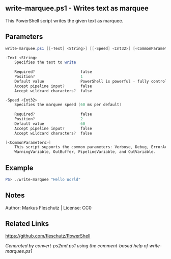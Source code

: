 ## write-marquee.ps1 - Writes text as marquee

This PowerShell script writes the given text as marquee.

## Parameters
```powershell
write-marquee.ps1 [[-Text] <String>] [[-Speed] <Int32>] [<CommonParameters>]

-Text <String>
    Specifies the text to write
    
    Required?                    false
    Position?                    1
    Default value                PowerShell is powerful - fully control your computer! PowerShell is cross-platform - available for Linux, Mac OS and Windows! PowerShell is open-source and free - see the GitHub repository at github.com/PowerShell/PowerShell! PowerShell is easy to learn - see the tutorial for beginners at guru99.com/powershell-tutorial.html! Powershell is fully documented - see the official PowerShell documentation at docs.microsoft.com/en-us/powershell
    Accept pipeline input?       false
    Accept wildcard characters?  false

-Speed <Int32>
    Specifies the marquee speed (60 ms per default)
    
    Required?                    false
    Position?                    2
    Default value                60
    Accept pipeline input?       false
    Accept wildcard characters?  false

[<CommonParameters>]
    This script supports the common parameters: Verbose, Debug, ErrorAction, ErrorVariable, WarningAction, 
    WarningVariable, OutBuffer, PipelineVariable, and OutVariable.
```

## Example
```powershell
PS> ./write-marquee "Hello World"

```

## Notes
Author: Markus Fleschutz | License: CC0

## Related Links
https://github.com/fleschutz/PowerShell

*Generated by convert-ps2md.ps1 using the comment-based help of write-marquee.ps1*
